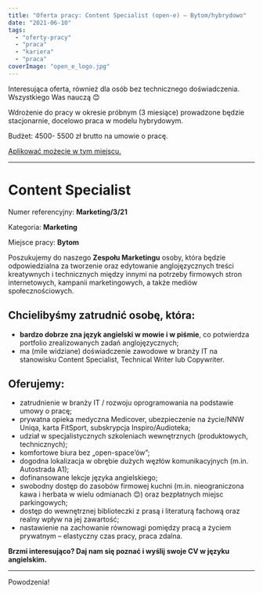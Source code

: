 ```yaml
---
title: "Oferta pracy: Content Specialist (open-e) – Bytom/hybrydowo"
date: "2021-06-10"
tags:
  - "oferty-pracy"
  - "praca"
  - "kariera"
  - "praca"
coverImage: "open_e_logo.jpg"
---
```


Interesująca oferta, również dla osób bez technicznego doświadczenia.
Wszystkiego Was nauczą 😊

Wdrożenie do pracy w okresie próbnym (3 miesiące) prowadzone będzie
stacjonarnie, docelowo praca w modelu hybrydowym.

Budżet: 4500- 5500 zł brutto na umowie o pracę.

[Aplikować możecie w tym miejscu.](https://www.open-e.com/about-us/careers/poland/content-specialist/)

---

# Content Specialist

Numer referencyjny: **Marketing/3/21**

Kategoria: **Marketing**

Miejsce pracy: **Bytom**

Poszukujemy do naszego **Zespołu Marketingu** osoby, która będzie odpowiedzialna
za tworzenie oraz edytowanie anglojęzycznych treści kreatywnych i technicznych
między innymi na potrzeby firmowych stron internetowych, kampanii
marketingowych, a także mediów społecznościowych.

## Chcielibyśmy zatrudnić osobę, która:

- **bardzo dobrze zna język angielski w mowie i w piśmie**, co potwierdza
  portfolio zrealizowanych zadań anglojęzycznych;
- ma (mile widziane) doświadczenie zawodowe w branży IT na stanowisku Content
  Specialist, Technical Writer lub Copywriter.

## Oferujemy:

- zatrudnienie w branży IT / rozwoju oprogramowania na podstawie umowy o pracę;
- prywatna opieka medyczna Medicover, ubezpieczenie na życie/NNW Uniqa, karta
  FitSport, subskrypcja Inspiro/Audioteka;
- udział w specjalistycznych szkoleniach wewnętrznych (produktowych,
  technicznych);
- komfortowe biura bez „open-space’ów”;
- dogodna lokalizacja w obrębie dużych węzłów komunikacyjnych (m.in. Autostrada
  A1);
- dofinansowane lekcje języka angielskiego;
- swobodny dostęp do zasobów firmowej kuchni (m.in. nieograniczona kawa i
  herbata w wielu odmianach 😊) oraz bezpłatnych miejsc parkingowych;
- dostęp do wewnętrznej biblioteczki z prasą i literaturą fachową oraz realny
  wpływ na jej zawartość;
- nastawienie na zachowanie równowagi pomiędzy pracą a życiem prywatnym –
  elastyczny czas pracy, praca zdalna.

**Brzmi interesująco? Daj nam się poznać i wyślij swoje CV w języku
angielskim.**

---

Powodzenia!

